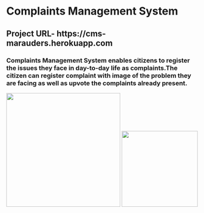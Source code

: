# Complaints Management System
<h2>Project URL- https://cms-marauders.herokuapp.com</h2>
 <h3>Complaints Management System enables citizens to register the issues they face in day-to-day life as complaints.The citizen can register complaint with image of the problem they are facing as well as upvote the complaints already present.</h3>
<center> <img src="https://cms-marauders.herokuapp.com/images/complaints.jpg" height="300px">
 <img src="https://cms-marauders.herokuapp.com/images/2.jpg" height="200px"></center>
